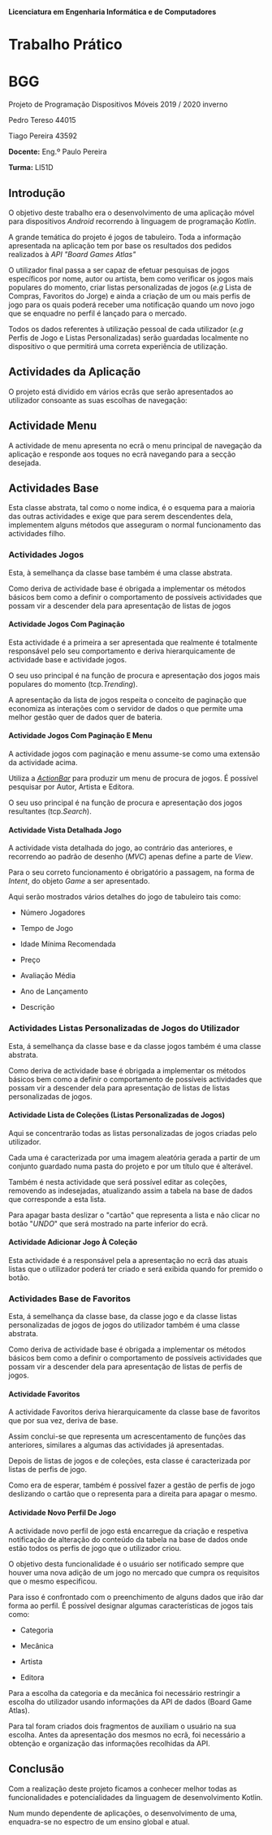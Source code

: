 

**Licenciatura em Engenharia Informática e de Computadores**





# Trabalho Prático


# BGG





Projeto de Programação Dispositivos Móveis
2019 / 2020 inverno





Pedro Tereso 44015

Tiago Pereira 43592

**Docente:** Eng.º Paulo Pereira





**Turma:** LI51D


## **Introdução**

O objetivo deste trabalho era o desenvolvimento de uma aplicação móvel para dispositivos _Android_ recorrendo à linguagem de programação _Kotlin_.

A grande temática do projeto é jogos de tabuleiro. Toda a informação apresentada na aplicação tem por base os resultados dos pedidos realizados à _API &quot;Board Games Atlas&quot;_

O utilizador final passa a ser capaz de efetuar pesquisas de jogos específicos por nome, autor ou artista, bem como verificar os jogos mais populares do momento, criar listas personalizadas de jogos (_e.g_ Lista de Compras, Favoritos do Jorge) e ainda a criação de um ou mais perfis de jogo para os quais poderá receber uma notificação quando um novo jogo que se enquadre no perfil é lançado para o mercado.

Todos os dados referentes à utilização pessoal de cada utilizador (_e.g_ Perfis de Jogo e Listas Personalizadas) serão guardadas localmente no dispositivo o que permitirá uma correta experiência de utilização.







## **Actividades da Aplicação**

O projeto está dividido em vários ecrãs que serão apresentados ao utilizador consoante as suas escolhas de navegação:

## **Actividade Menu**

A actividade de menu apresenta no ecrã o menu principal de navegação da aplicação e responde aos toques no ecrã navegando para a secção desejada.


## **Actividades Base**

Esta classe abstrata, tal como o nome indica, é o esquema para a maioria das outras actividades e exige que para serem descendentes dela, implementem alguns métodos que asseguram o normal funcionamento das actividades filho.

### **Actividades Jogos**

Esta, à semelhança da classe base também é uma classe abstrata.

Como deriva de actividade base é obrigada a implementar os métodos básicos bem como a definir o comportamento de possíveis actividades que possam vir a descender dela para apresentação de listas de jogos



#### **Actividade Jogos Com Paginação**

Esta actividade é a primeira a ser apresentada que realmente é totalmente responsável pelo seu comportamento e deriva hierarquicamente de actividade base e actividade jogos.

O seu uso principal é na função de procura e apresentação dos jogos mais populares do momento (tcp._Trending_).

A apresentação da lista de jogos respeita o conceito de paginação que economiza as interações com o servidor de dados o que permite uma melhor gestão quer de dados quer de bateria.







#### **Actividade Jogos Com Paginação E Menu**

A actividade jogos com paginação e menu assume-se como uma extensão da actividade acima.

Utiliza a [_ActionBar_](https://developer.android.com/training/appbar) para produzir um menu de procura de jogos. É possível pesquisar por Autor, Artista e Editora.

O seu uso principal é na função de procura e apresentação dos jogos resultantes (tcp._Search_).



#### **Actividade Vista Detalhada Jogo**

A actividade vista detalhada do jogo, ao contrário das anteriores, e recorrendo ao padrão de desenho (_MVC_) apenas define a parte de _View_.

Para o seu correto funcionamento é obrigatório a passagem, na forma de _Intent_, do objeto _Game_ a ser apresentado.

Aqui serão mostrados vários detalhes do jogo de tabuleiro tais como:

- Número Jogadores

- Tempo de Jogo

- Idade Mínima Recomendada

- Preço

- Avaliação Média

- Ano de Lançamento

- Descrição

####

### **Actividades Listas Personalizadas de Jogos do Utilizador**

Esta, á semelhança da classe base e da classe jogos também é uma classe abstrata.

Como deriva de actividade base é obrigada a implementar os métodos básicos bem como a definir o comportamento de possíveis actividades que possam vir a descender dela para apresentação de listas de listas personalizadas de jogos.

#### **Actividade Lista de Coleções (Listas Personalizadas de Jogos)**

Aqui se concentrarão todas as listas personalizadas de jogos criadas pelo utilizador.

Cada uma é caracterizada por uma imagem aleatória gerada a partir de um conjunto guardado numa pasta do projeto e por um título que é alterável.

Também é nesta actividade que será possível editar as coleções, removendo as indesejadas, atualizando assim a tabela na base de dados que corresponde a esta lista.

Para apagar basta deslizar o &quot;cartão&quot; que representa a lista e não clicar no botão &quot;_UNDO_&quot; que será mostrado na parte inferior do ecrã.

#### **Actividade Adicionar Jogo À**  **Coleção**

Esta actividade é a responsável pela a apresentação no ecrã das atuais listas que o utilizador poderá ter criado e será exibida quando for premido o botão.

### **Actividades Base de Favoritos**

Esta, á semelhança da classe base, da classe jogo e da classe listas personalizadas de jogos de jogos do utilizador também é uma classe abstrata.

Como deriva de actividade base é obrigada a implementar os métodos básicos bem como a definir o comportamento de possíveis actividades que possam vir a descender dela para apresentação de listas de perfis de jogos.

#### **Actividade Favoritos**

A actividade Favoritos deriva hierarquicamente da classe base de favoritos que por sua vez, deriva de base.

Assim conclui-se que representa um acrescentamento de funções das anteriores, similares a algumas das actividades já apresentadas.

Depois de listas de jogos e de coleções, esta classe é caracterizada por listas de perfis de jogo.

Como era de esperar, também é possível fazer a gestão de perfis de jogo deslizando o cartão que o representa para a direita para apagar o mesmo.



#### **Actividade Novo Perfil De Jogo**

A actividade novo perfil de jogo está encarregue da criação e respetiva notificação de alteração do conteúdo da tabela na base de dados onde estão todos os perfis de jogo que o utilizador criou.

O objetivo desta funcionalidade é o usuário ser notificado sempre que houver uma nova adição de um jogo no mercado que cumpra os requisitos que o mesmo especificou.





Para isso é confrontado com o preenchimento de alguns dados que irão dar forma ao perfil. É possível designar algumas características de jogos tais como:

- Categoria

- Mecânica

- Artista

- Editora

Para a escolha da categoria e da mecânica foi necessário restringir a escolha do utilizador usando informações da API de dados (Board Game Atlas).

Para tal foram criados dois fragmentos de auxiliam o usuário na sua escolha. Antes da apresentação dos mesmos no ecrã, foi necessário a obtenção e organização das informações recolhidas da API.
 
## **Conclusão**

Com a realização deste projeto ficamos a conhecer melhor todas as funcionalidades e potencialidades da linguagem de desenvolvimento Kotlin.

Num mundo dependente de aplicações, o desenvolvimento de uma, enquadra-se no espectro de um ensino global e atual.
